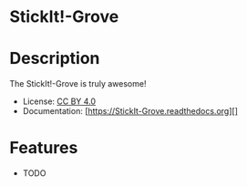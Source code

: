 # StickIt!-Grove


# Description

The StickIt!-Grove is truly awesome!

* License: [CC BY 4.0](http://creativecommons.org/licenses/by/4.0/)
* Documentation: [https://StickIt-Grove.readthedocs.org][]


# Features

* TODO